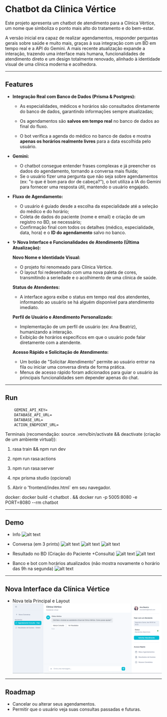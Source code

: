 # Chatbot da Clinica Vértice

Este projeto apresenta um chatbot de atendimento para a Clínica Vértice, um nome que simboliza o ponto mais alto do tratamento e do bem-estar.

A versão inicial era capaz de realizar agendamentos, responder perguntas gerais sobre saúde e muito mais, graças à sua integração com um BD em tempo real e a API do Gemini.
A mais recente atualização expande a interação, trazendo uma interface mais humana, funcionalidades de atendimento direto e um design totalmente renovado, alinhado à identidade visual de uma clínica moderna e acolhedora.

---

## Features

  * **Integração Real com Banco de Dados (Prisma & Postgres):**

      * As especialidades, médicos e horários são consultados diretamente do banco de dados, garantindo informações sempre atualizadas;
      * Os agendamentos são **salvos em tempo real** no banco de dados ao final do fluxo.

      * O bot verifica a agenda do médico no banco de dados e mostra **apenas os horários realmente livres** para a data escolhida pelo usuário.

  * **Gemini:**

      * O chatbot consegue entender frases complexas e já preencher os dados do agendamento, tornando a conversa mais fluida;
      * Se o usuário fizer uma pergunta que não seja sobre agendamentos (ex: "o que é bom para dor de cabeça?"), o bot utiliza a IA do Gemini para fornecer uma resposta útil, mantendo o usuário engajado.

  * **Fluxo de Agendamento:**

      * O usuário é guiado desde a escolha da especialidade até a seleção do médico e do horário;
      * Coleta de dados do paciente (nome e email) e criação de um registro no BD, se necessário;
      * Confirmação final com todos os detalhes (médico, especialidade, data, hora) e o **ID do agendamento** salvo no banco.

   * **✨ Nova Interface e Funcionalidades de Atendimento (Última Atualização):**
   
     **Novo Nome e Identidade Visual:**
      
      * O projeto foi renomeado para Clínica Vértice.
      * O layout foi redesenhado com uma nova paleta de cores, transmitindo a seriedade e o acolhimento de uma clínica de saúde.
      
      **Status de Atendentes:**
      
      * A interface agora exibe o status em tempo real dos atendentes, informando ao usuário se há alguém disponível para atendimento imediato.
      
      **Perfil de Usuário e Atendimento Personalizado:**
      
      * Implementação de um perfil de usuário (ex: Ana Beatriz), humanizando a interação.
      * Exibição de horários específicos em que o usuário pode falar diretamente com a atendente.
      
      **Acesso Rápido e Solicitação de Atendimento:**
      
      * Um botão de "Solicitar Atendimento" permite ao usuário entrar na fila ou iniciar uma conversa direta de forma prática.
      * Menus de acesso rápido foram adicionados para guiar o usuário às principais funcionalidades sem depender apenas do chat.

---

## Run

```.env
    GEMINI_API_KEY=
    DATABASE_API_URL=
    DATABASE_URL=
    ACTION_ENDPOINT_URL=
```

Terminais (recomendação: source .venv/bin/activate && deactivate (criação de um ambiente virtual)):

1. rasa train && npm run dev

2. npm run rasa:actions

3. npm run rasa:server

4. npx prisma studio (opcional)

5. Abrir o 'frontend/index.html` em seu navegador.

docker: docker build -t chatbot . && docker run -p 5005:8080 -e PORT=8080 --rm chatbot

---

## Demo

  * Info
![alt text](image-1.png)

  * Conversa (em 3 prints)
![alt text](image-2.png)
![alt text](image-3.png)
![alt text](image-4.png)

  * Resultado no BD (Criação do Paciente +Consulta)
![alt text](image-5.png)
![alt text](image-6.png)

  * Banco e bot com horários atualizados (não mostra novamente o horário das 9h na segunda)
![alt text](image-7.png)

---

## Nova Interface da Clínica Vértice
  * Nova tela Principal e Layout
    ![alt text](image-8.png)

---
## Roadmap

  * Cancelar ou alterar seus agendamentos.
  * Permitir que o usuário veja suas consultas passadas e futuras.
